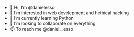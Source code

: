 - 👋 Hi, I’m @danielesso
- 👀 I’m interested in web develepment and hethical hacking
- 🌱 I’m currently learning Python
- 💞️ I’m looking to collaborate on everything
- 📫 To reach me @daniel__esso

<!---
danielesso/danielesso is a ✨ special ✨ repository because its `README.md` (this file) appears on your GitHub profile.
You can click the Preview link to take a look at your changes.
--->
